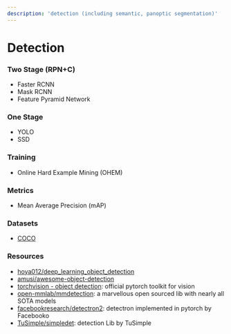 ```yaml
---
description: 'detection (including semantic, panoptic segmentation)'
---
```


# Detection

### Two Stage \(RPN+C\)

* Faster RCNN
* Mask RCNN
* Feature Pyramid Network

### One Stage

* YOLO
* SSD

### Training

* Online Hard Example Mining \(OHEM\)

### Metrics

* Mean Average Precision \(mAP\)

### Datasets

* [COCO](http://cocodataset.org/)

### Resources

* [hoya012/deep\_learning\_object\_detection](https://github.com/hoya012/deep_learning_object_detection)
* [amusi/awesome-object-detection](https://github.com/amusi/awesome-object-detection)
* [torchvision - object detection](https://pytorch.org/docs/stable/torchvision/models.html#object-detection-instance-segmentation-and-person-keypoint-detection): official pytorch toolkit for vision
* [open-mmlab/mmdetection](https://github.com/open-mmlab/mmdetection): a marvellous open sourced lib with nearly all SOTA models
* [facebookresearch/detectron2](https://github.com/facebookresearch/detectron2): detectron implemented in pytorch by Facebooko
* [TuSimple/simpledet](https://github.com/TuSimple/simpledet): detection Lib by TuSimple

